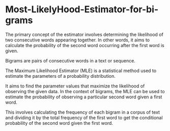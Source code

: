 # Most-LikelyHood-Estimator-for-bi-grams
The primary concept of the estimator involves determining the likelihood of two consecutive words appearing together. 
In other words, it aims to calculate the probability of the second word occurring after the first word is given.

Bigrams are pairs of consecutive words in a text or sequence. 

The Maximum Likelihood Estimator (MLE) is a statistical method used to estimate the parameters of a probability distribution.

It aims to find the parameter values that maximize the likelihood of observing the given data. In the context of bigrams,
the MLE can be used to estimate the probability of observing a particular second word given a first word.

This involves calculating the frequency of each bigram in a corpus of text and dividing it by the total frequency of the first word to get the conditional probability of the second word given the first word.
